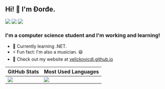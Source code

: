 ## Hi! :wave: I'm Đorđe.

[![](https://img.shields.io/badge/velickovicdj-informational?style=for-the-badge&logo=instagram&color=dadada)](https://instagram.com/velickovicdj)
[![](https://img.shields.io/badge/velickovicdj-informational?style=for-the-badge&logo=twitter&color=dadada)](https://twitter.com/velickovicdj)
[![](https://img.shields.io/badge/velickovicdj-informational?style=for-the-badge&logo=linkedin&color=dadada)](https://linkedin.com/in/velickovicdj)

### I'm a computer science student and I'm working and learning!

- :seedling: Currently learning .NET.
- :zap: Fun fact: I'm also a musician. <a href="https://www.instagram.com/tv/CJjE1O7BGdJ" style="text-decoration: none">:satisfied:</a>
- :link: Check out my website at [velickovicdj.github.io](https://velickovicdj.github.io)

|**GitHub Stats**			 																							  												  |**Most Used Languages**               	   				   																						  |
|-------------------------------------------------------------------------------------------------------------------------------------------------------------------------|---------------------------------------------------------------------------------------------------------------------------------------------------|
|<img src="https://github-readme-stats.vercel.app/api?username=velickovicdj&theme=dark&hide_border=true&hide_title=true&icon_color=0088f0&show_icons=true" float="left" />|<img src="https://github-readme-stats.vercel.app/api/top-langs/?username=velickovicdj&theme=dark&hide_border=true&hide_title=true" float="right" />|